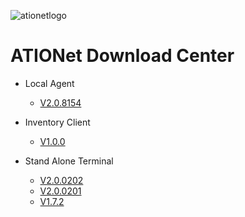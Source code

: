 
![ationetlogo](https://github.com/Ationet/ationetdocs/raw/master/Content/Images/ATIOnetLogo_250x70.png) 
# ATIONet Download Center


- Local Agent
    - [V2.0.8154](https://www.dropbox.com/sh/4jwvwu6y8bm9mfo/AABae0qaHtyc0voGJurzuW79a?dl=0)
    
- Inventory Client
    - [V1.0.0](https://www.dropbox.com/sh/qu5e7vufdclpb0w/AADci_JJLn7MIM2Gcqb3Bxeoa?dl=0)
    
- Stand Alone Terminal
    - [V2.0.0202](https://www.dropbox.com/sh/4qq8cfw1zgyoya9/AABzIl1WjcrazmLiEUkMN0Lra/AtioNet/Stand%20Alone%20Terminal?dl=0&preview=StandAlone+(2.0.0202)+EVO.zip&subfolder_nav_tracking=1)
    - [V2.0.0201](https://uc8d4078b155ba89361ffe600401.dl.dropboxusercontent.com/cd/0/get/A2zb0vCJ5f3cdYHfqmLggwflz6IAjHP4w4NuHCCA1qViriO78Gl2sTF8U9ShYuKd0ox-Z0ZBAvUq9pX7NFrVOrl6xVImkgIkHezk6xyU1U0pGoy3YYPjZmcrKOMTUbLPJcg/file?_download_id=284006306894987408749254367131709162537099503205052280016337141435&_notify_domain=www.dropbox.com&dl=1)
    - [V1.7.2](https://www.dropbox.com/sh/6dceb85x376m5ug/AABGDrDGPIgwz-JTSJI9Mvw9a?dl=0)
